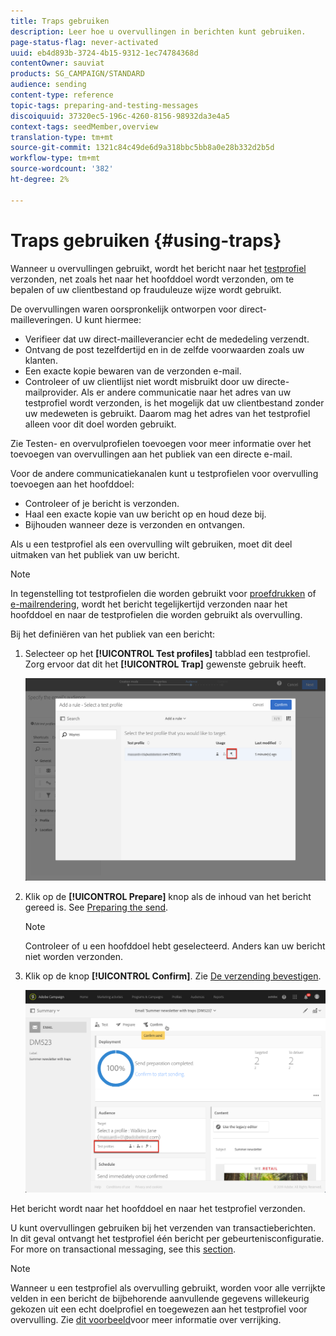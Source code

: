 ```yaml
---
title: Traps gebruiken
description: Leer hoe u overvullingen in berichten kunt gebruiken.
page-status-flag: never-activated
uuid: eb4d893b-3724-4b15-9312-1ec74784368d
contentOwner: sauviat
products: SG_CAMPAIGN/STANDARD
audience: sending
content-type: reference
topic-tags: preparing-and-testing-messages
discoiquuid: 37320ec5-196c-4260-8156-98932da3e4a5
context-tags: seedMember,overview
translation-type: tm+mt
source-git-commit: 1321c84c49de6d9a318bbc5bb8a0e28b332d2b5d
workflow-type: tm+mt
source-wordcount: '382'
ht-degree: 2%

---
```



# Traps gebruiken {#using-traps}

Wanneer u overvullingen gebruikt, wordt het bericht naar het [testprofiel](../../audiences/using/managing-test-profiles.md) verzonden, net zoals het naar het hoofddoel wordt verzonden, om te bepalen of uw clientbestand op frauduleuze wijze wordt gebruikt.

De overvullingen waren oorspronkelijk ontworpen voor direct-mailleveringen. U kunt hiermee:

* Verifieer dat uw direct-mailleverancier echt de mededeling verzendt.
* Ontvang de post tezelfdertijd en in de zelfde voorwaarden zoals uw klanten.
* Een exacte kopie bewaren van de verzonden e-mail.
* Controleer of uw clientlijst niet wordt misbruikt door uw directe-mailprovider. Als er andere communicatie naar het adres van uw testprofiel wordt verzonden, is het mogelijk dat uw clientbestand zonder uw medeweten is gebruikt. Daarom mag het adres van het testprofiel alleen voor dit doel worden gebruikt.

Zie Testen- en overvulprofielen [](../../channels/using/defining-the-direct-mail-audience.md#adding-test-and-trap-profiles)toevoegen voor meer informatie over het toevoegen van overvullingen aan het publiek van een directe e-mail.

Voor de andere communicatiekanalen kunt u testprofielen voor overvulling toevoegen aan het hoofddoel:

* Controleer of je bericht is verzonden.
* Haal een exacte kopie van uw bericht op en houd deze bij.
* Bijhouden wanneer deze is verzonden en ontvangen.

Als u een testprofiel als een overvulling wilt gebruiken, moet dit deel uitmaken van het publiek van uw bericht.

>[!NOTE]
>
>In tegenstelling tot testprofielen die worden gebruikt voor [proefdrukken](../../sending/using/sending-proofs.md) of [e-mailrendering](../../sending/using/email-rendering.md), wordt het bericht tegelijkertijd verzonden naar het hoofddoel en naar de testprofielen die worden gebruikt als overvulling.

Bij het definiëren van het publiek van een bericht:

1. Selecteer op het **[!UICONTROL Test profiles]** tabblad een testprofiel. Zorg ervoor dat dit het **[!UICONTROL Trap]** gewenste gebruik heeft.

   ![](assets/trap_select.png)

1. Klik op de **[!UICONTROL Prepare]** knop als de inhoud van het bericht gereed is. See [Preparing the send](../../sending/using/preparing-the-send.md).
   >[!NOTE]
   >
   >Controleer of u een hoofddoel hebt geselecteerd. Anders kan uw bericht niet worden verzonden.

1. Klik op de knop **[!UICONTROL Confirm]**. Zie [De verzending bevestigen](../../sending/using/confirming-the-send.md).

   ![](assets/trap_confirm.png)

Het bericht wordt naar het hoofddoel en naar het testprofiel verzonden.

U kunt overvullingen gebruiken bij het verzenden van transactieberichten. In dit geval ontvangt het testprofiel één bericht per gebeurtenisconfiguratie. For more on transactional messaging, see this [section](../../channels/using/getting-started-with-transactional-msg.md).

>[!NOTE]
>
>Wanneer u een testprofiel als overvulling gebruikt, worden voor alle verrijkte velden in een bericht de bijbehorende aanvullende gegevens willekeurig gekozen uit een echt doelprofiel en toegewezen aan het testprofiel voor overvulling. Zie [dit voorbeeld](../../automating/using/enriching-profile-data-file.md)voor meer informatie over verrijking.
